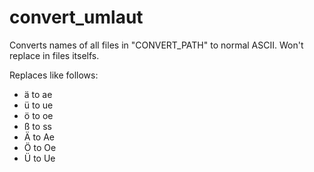 # convert_umlaut

Converts names of all files in "CONVERT_PATH" to normal ASCII.
Won't replace in files itselfs.

Replaces like follows:
*   ä to ae
*   ü to ue
*   ö to oe
*   ß to ss
*   Ä to Ae
*   Ö to Oe
*   Ü to Ue

